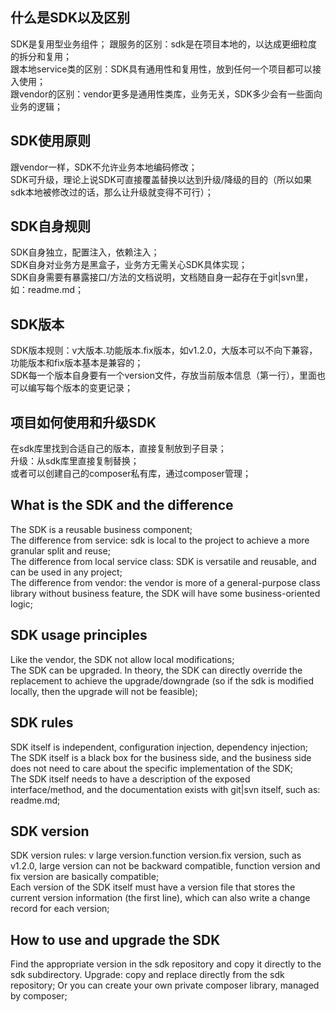 ## 什么是SDK以及区别
SDK是复用型业务组件；
跟服务的区别：sdk是在项目本地的，以达成更细粒度的拆分和复用；   
跟本地service类的区别：SDK具有通用性和复用性，放到任何一个项目都可以接入使用；   
跟vendor的区别：vendor更多是通用性类库，业务无关，SDK多少会有一些面向业务的逻辑；   

## SDK使用原则
跟vendor一样，SDK不允许业务本地编码修改；   
SDK可升级，理论上说SDK可直接覆盖替换以达到升级/降级的目的（所以如果sdk本地被修改过的话，那么让升级就变得不可行）；   

## SDK自身规则
SDK自身独立，配置注入，依赖注入；   
SDK自身对业务方是黑盒子，业务方无需关心SDK具体实现；   
SDK自身需要有暴露接口/方法的文档说明，文档随自身一起存在于git|svn里，如：readme.md；   

## SDK版本
SDK版本规则：v大版本.功能版本.fix版本，如v1.2.0，大版本可以不向下兼容，功能版本和fix版本基本是兼容的；   
SDK每一个版本自身要有一个version文件，存放当前版本信息（第一行），里面也可以编写每个版本的变更记录；   

## 项目如何使用和升级SDK
在sdk库里找到合适自己的版本，直接复制放到子目录；   
升级：从sdk库里直接复制替换；   
或者可以创建自己的composer私有库，通过composer管理；   
 

## What is the SDK and the difference
The SDK is a reusable business component;   
The difference from service: sdk is local to the project to achieve a more granular split and reuse;   
The difference from local service class: SDK is versatile and reusable, and can be used in any project;   
The difference from vendor: the vendor is more of a general-purpose class library without business feature, the SDK will have some business-oriented logic;   

## SDK usage principles
Like the vendor, the SDK not allow local modifications;   
The SDK can be upgraded. In theory, the SDK can directly override the replacement to achieve the upgrade/downgrade (so if the sdk is modified locally, then the upgrade will not be feasible);   

## SDK rules
SDK itself is independent, configuration injection, dependency injection;   
The SDK itself is a black box for the business side, and the business side does not need to care about the specific implementation of the SDK;   
The SDK itself needs to have a description of the exposed interface/method, and the documentation exists with git|svn itself, such as: readme.md;   

## SDK version
SDK version rules: v large version.function version.fix version, such as v1.2.0, large version can not be backward compatible, function version and fix version are basically compatible;   
Each version of the SDK itself must have a version file that stores the current version information (the first line), which can also write a change record for each version;   

## How to use and upgrade the SDK
Find the appropriate version in the sdk repository and copy it directly to the sdk subdirectory.
Upgrade: copy and replace directly from the sdk repository;
Or you can create your own private composer library, managed by composer;


